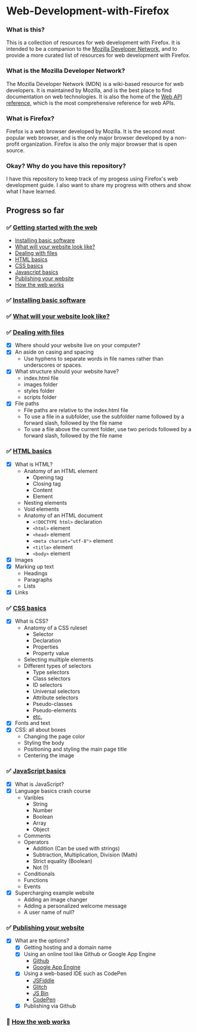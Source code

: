 # Web-Development-with-Firefox
### What is this?
This is a collection of resources for web development with Firefox. It is intended to be a companion to the [Mozilla Developer Network](https://developer.mozilla.org/en-US/), and to provide a more curated list of resources for web development with Firefox.

### What is the Mozilla Developer Network?
The Mozilla Developer Network (MDN) is a wiki-based resource for web developers. It is maintained by Mozilla, and is the best place to find documentation on web technologies. It is also the home of the [Web API reference](https://developer.mozilla.org/en-US/docs/Web/API), which is the most comprehensive reference for web APIs.

### What is Firefox?
Firefox is a web browser developed by Mozilla. It is the second most popular web browser, and is the only major browser developed by a non-profit organization. Firefox is also the only major browser that is open source.

### Okay? Why do you have this repository?
I have this repository to keep track of my progess using Firefox's web development guide. I also want to share my progress with others and show what I have learned.

## Progress so far

### :white_check_mark: [Getting started with the web](https://developer.mozilla.org/en-US/docs/Learn/Getting_started_with_the_web)
- [Installing basic software](https://developer.mozilla.org/en-US/docs/Learn/Getting_started_with_the_web/Installing_basic_software)
- [What will your website look like?](https://developer.mozilla.org/en-US/docs/Learn/Getting_started_with_the_web/What_will_your_website_look_like)
- [Dealing with files](https://developer.mozilla.org/en-US/docs/Learn/Getting_started_with_the_web/Dealing_with_files)
- [HTML basics](https://developer.mozilla.org/en-US/docs/Learn/Getting_started_with_the_web/HTML_basics)
- [CSS basics](https://developer.mozilla.org/en-US/docs/Learn/Getting_started_with_the_web/CSS_basics)
- [Javascript basics](https://developer.mozilla.org/en-US/docs/Learn/Getting_started_with_the_web/JavaScript_basics)
- [Publishing your website](https://developer.mozilla.org/en-US/docs/Learn/Getting_started_with_the_web/Publishing_your_website)
- [How the web works](https://developer.mozilla.org/en-US/docs/Learn/Getting_started_with_the_web/How_the_Web_works)

### :white_check_mark: [Installing basic software](https://developer.mozilla.org/en-US/docs/Learn/Getting_started_with_the_web/Installing_basic_software)

### :white_check_mark: [What will your website look like?](https://developer.mozilla.org/en-US/docs/Learn/Getting_started_with_the_web/What_will_your_website_look_like)

### :white_check_mark: [Dealing with files](https://developer.mozilla.org/en-US/docs/Learn/Getting_started_with_the_web/Dealing_with_files)
- [x] Where should your website live on your computer?
- [x] An aside on casing and spacing
    - Use hyphens to separate words in file names rather than underscores or spaces.
- [x] What structure should your website have?
    - index.html file
    - images folder
    - styles folder
    - scripts folder
- [x] File paths
    - File paths are relative to the index.html file
    - To use a file in a subfolder, use the subfolder name followed by a forward slash, followed by the file name
    - To use a file above the current folder, use two periods followed by a forward slash, followed by the file name

### :white_check_mark: [HTML basics](https://developer.mozilla.org/en-US/docs/Learn/Getting_started_with_the_web/HTML_basics)
- [x] What is HTML?
    - Anatomy of an HTML element
        - Opening tag
        - Closing tag
        - Content
        - Element
    - Nesting elements
    - Void elements
    - Anatomy of an HTML document
        - `<!DOCTYPE html>` declaration
        - `<html>` element
        - `<head>` element
        - `<meta charset="utf-8">` element
        - `<title>` element
        - `<body>` element
- [x] Images
- [x] Marking up text
    - Headings
    - Paragraphs
    - Lists
- [x] Links

### :white_check_mark: [CSS basics](https://developer.mozilla.org/en-US/docs/Learn/Getting_started_with_the_web/CSS_basics)
- [x] What is CSS?
    - Anatomy of a CSS ruleset
        - Selector
        - Declaration
        - Properties
        - Property value
    - Selecting muiltiple elements
    - Different types of selectors
        - Type selectors
        - Class selectors
        - ID selectors
        - Universal selectors
        - Attribute selectors
        - Pseudo-classes
        - Pseudo-elements
        - [etc.](https://developer.mozilla.org/en-US/docs/Learn/CSS/Building_blocks/Selectors#types_of_selectors)
- [x] Fonts and text
- [x] CSS: all about boxes
    - Changing the page color
    - Styling the body
    - Positioning and styling the main page title
    - Centering the image

### :white_check_mark: [JavaScript basics](https://developer.mozilla.org/en-US/docs/Learn/Getting_started_with_the_web/JavaScript_basics)
- [x] What is JavaScript?
- [x] Language basics crash course
    - Varibles
        - String
        - Number
        - Boolean
        - Array
        - Object
    - Comments
    - Operators
        - Addition (Can be used with strings)
        - Subtraction, Multiplication, Division (Math)
        - Strict equality (Boolean)
        - Not (!)
    - Conditionals
    - Functions
    - Events
- [x] Supercharging example website
    - Adding an image changer
    - Adding a personalized welcome message
    - A user name of null?

### :white_check_mark: [Publishing your website](https://developer.mozilla.org/en-US/docs/Learn/Getting_started_with_the_web/Publishing_your_website)
- [x] What are the options?
    - [x] Getting hosting and a domain name
    - [x] Using an online tool like Github or Google App Engine
        - [Github](https://github.com/)
        - [Google App Engine](https://cloud.google.com/appengine/)
    - [x] Using a web-based IDE such as CodePen
        - [JSFiddle](https://jsfiddle.net/)
        - [Glitch](https://glitch.com/)
        - [JS Bin](https://jsbin.com/)
        - [CodePen](https://codepen.io/)
    - [x] Publishing via Github

### :red_circle: [How the web works](https://developer.mozilla.org/en-US/docs/Learn/Getting_started_with_the_web/How_the_Web_works)